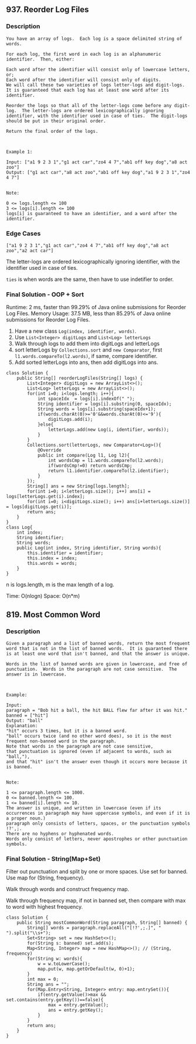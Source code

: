 ## 937. Reorder Log Files

### Description

```
You have an array of logs.  Each log is a space delimited string of words.

For each log, the first word in each log is an alphanumeric identifier.  Then, either:

Each word after the identifier will consist only of lowercase letters, or;
Each word after the identifier will consist only of digits.
We will call these two varieties of logs letter-logs and digit-logs.  It is guaranteed that each log has at least one word after its identifier.

Reorder the logs so that all of the letter-logs come before any digit-log.  The letter-logs are ordered lexicographically ignoring identifier, with the identifier used in case of ties.  The digit-logs should be put in their original order.

Return the final order of the logs.

 

Example 1:

Input: ["a1 9 2 3 1","g1 act car","zo4 4 7","ab1 off key dog","a8 act zoo"]
Output: ["g1 act car","a8 act zoo","ab1 off key dog","a1 9 2 3 1","zo4 4 7"]
 

Note:

0 <= logs.length <= 100
3 <= logs[i].length <= 100
logs[i] is guaranteed to have an identifier, and a word after the identifier.
```

### Edge Cases

```
["a1 9 2 3 1","g1 act car","zo4 4 7","ab1 off key dog","a8 act zoo","a2 act car"]
```

The letter-logs are ordered lexicographically ignoring identifier, with the identifier used in case of ties.

`ties` is when words are the same, then have to use indetifier to order.


### Final Solution - OOP + Sort

Runtime: 2 ms, faster than 99.29% of Java online submissions for Reorder Log Files.
Memory Usage: 37.5 MB, less than 85.29% of Java online submissions for Reorder Log Files.

1. Have a new class `Log(index, identifier, words)`.
2. Use `List<Integer> digitLogs` and `List<Log> letterLogs`
3. Walk through logs to add them into digitLogs and letterLogs
4. sort letterLogs by `Collections.sort` and `new Comparator`, first `l1.words.compareTo(l2.words)`, if same, compare identifier.
5. Add sorted letterLogs into ans, then add digitLogs into ans.



```
class Solution {
    public String[] reorderLogFiles(String[] logs) {
        List<Integer> digitLogs = new ArrayList<>();
        List<Log> letterLogs = new ArrayList<>();
        for(int i=0; i<logs.length; i++){
            int spaceIdx  = logs[i].indexOf(" ");
            String identifier = logs[i].substring(0, spaceIdx);
            String words = logs[i].substring(spaceIdx+1);
            if(words.charAt(0)>='0'&&words.charAt(0)<='9'){
                digitLogs.add(i);
            }else{
                letterLogs.add(new Log(i, identifier, words));            
            }
        }
        Collections.sort(letterLogs, new Comparator<Log>(){
            @Override
            public int compare(Log l1, Log l2){
                int wordsCmp = l1.words.compareTo(l2.words);
                if(wordsCmp!=0) return wordsCmp;
                return l1.identifier.compareTo(l2.identifier);
            }
        });
        String[] ans = new String[logs.length];
        for(int i=0; i<letterLogs.size(); i++) ans[i] = logs[letterLogs.get(i).index];
        for(int i=0; i<digitLogs.size(); i++) ans[i+letterLogs.size()] = logs[digitLogs.get(i)];
        return ans;
    }
}
class Log{
    int index;
    String identifier;
    String words;
    public Log(int index, String identifier, String words){
        this.identifier = identifier;
        this.index = index;
        this.words = words;
    }
}
```

n is logs.length, m is the max length of a log.

Time: O(nlogn)
Space: O(n*m)

## 819. Most Common Word

### Description

```
Given a paragraph and a list of banned words, return the most frequent word that is not in the list of banned words.  It is guaranteed there is at least one word that isn't banned, and that the answer is unique.

Words in the list of banned words are given in lowercase, and free of punctuation.  Words in the paragraph are not case sensitive.  The answer is in lowercase.

 

Example:

Input: 
paragraph = "Bob hit a ball, the hit BALL flew far after it was hit."
banned = ["hit"]
Output: "ball"
Explanation: 
"hit" occurs 3 times, but it is a banned word.
"ball" occurs twice (and no other word does), so it is the most frequent non-banned word in the paragraph. 
Note that words in the paragraph are not case sensitive,
that punctuation is ignored (even if adjacent to words, such as "ball,"), 
and that "hit" isn't the answer even though it occurs more because it is banned.
 

Note:

1 <= paragraph.length <= 1000.
0 <= banned.length <= 100.
1 <= banned[i].length <= 10.
The answer is unique, and written in lowercase (even if its occurrences in paragraph may have uppercase symbols, and even if it is a proper noun.)
paragraph only consists of letters, spaces, or the punctuation symbols !?',;.
There are no hyphens or hyphenated words.
Words only consist of letters, never apostrophes or other punctuation symbols.
```

### Final Solution - String(Map+Set)

Filter out punctuation and split by one or more spaces. Use set for banned. Use map for (String, frequency).

Walk through words and construct frequency map.

Walk through frequency map, if not in banned set, then compare with max to word with highest frequency.

```
class Solution {
    public String mostCommonWord(String paragraph, String[] banned) {
        String[] words = paragraph.replaceAll("[!?',;.]", " ").split("\\s+");
        Set<String> set = new HashSet<>();
        for(String s: banned) set.add(s);
        Map<String, Integer> map = new HashMap<>(); // (String, frequency)
        for(String w: words){
            w = w.toLowerCase();
            map.put(w, map.getOrDefault(w, 0)+1);
        }
        int max = 0;
        String ans = "";
        for(Map.Entry<String, Integer> entry: map.entrySet()){
            if(entry.getValue()>max && set.contains(entry.getKey())==false){
                max = entry.getValue();
                ans = entry.getKey();
            }
        }
        return ans;
    }
}
```